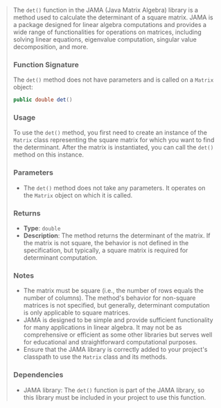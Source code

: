 > The `det()` function in the JAMA (Java Matrix Algebra) library is a method used to calculate the determinant of a square matrix. JAMA is a package designed for linear algebra computations and provides a wide range of functionalities for operations on matrices, including solving linear equations, eigenvalue computation, singular value decomposition, and more.
>
> ### Function Signature
> The `det()` method does not have parameters and is called on a `Matrix` object:
> ```java
> public double det()
> ```
>
> ### Usage
> To use the `det()` method, you first need to create an instance of the `Matrix` class representing the square matrix for which you want to find the determinant. After the matrix is instantiated, you can call the `det()` method on this instance.
>
> ### Parameters
> - The `det()` method does not take any parameters. It operates on the `Matrix` object on which it is called.
>
> ### Returns
> - **Type**: `double`
> - **Description**: The method returns the determinant of the matrix. If the matrix is not square, the behavior is not defined in the specification, but typically, a square matrix is required for determinant computation.
>
> ### Notes
> - The matrix must be square (i.e., the number of rows equals the number of columns). The method's behavior for non-square matrices is not specified, but generally, determinant computation is only applicable to square matrices.
> - JAMA is designed to be simple and provide sufficient functionality for many applications in linear algebra. It may not be as comprehensive or efficient as some other libraries but serves well for educational and straightforward computational purposes.
> - Ensure that the JAMA library is correctly added to your project's classpath to use the `Matrix` class and its methods.
>
> ### Dependencies
> - JAMA library: The `det()` function is part of the JAMA library, so this library must be included in your project to use this function.
